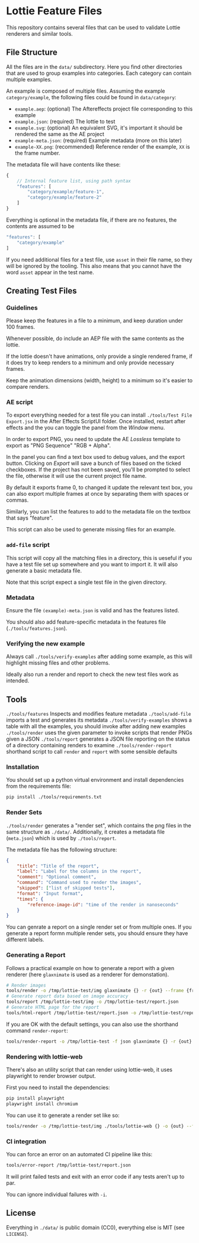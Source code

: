 Lottie Feature Files
====================

This repository contains several files that can be used to validate Lottie
renderers and similar tools.


File Structure
--------------

All the files are in the `data/` subdirectory.
Here you find other directories that are used to group examples into categories.
Each category can contain multiple examples.

An example is composed of multiple files. Assuming the example
`category/example`, the following files could be found in `data/category`:

* `example.aep`: (optional) The Aftereffects project file corresponding to this example
* `example.json`: (required) The lottie to test
* `example.svg`: (optional) An equivalent SVG, it's important it should be rendered the same as the AE project
* `example-meta.json`: (required) Example metadata (more on this later)
* `example-XX.png`: (recommended) Reference render of the example, `XX` is the frame number.

The metadata file will have contents like these:

```js
{
    // Internal feature list, using path syntax
    "features": [
        "category/example/feature-1",
        "category/example/feature-2"
    ]
}
```

Everything is optional in the metadata file, if there are no features,
the contents are assumed to be

```js
"features": [
    "category/example"
]
```

If you need additional files for a test file, use `asset` in their file name, so they will be ignored by the tooling.
This also means that you cannot have the word `asset` appear in the test name.


Creating Test Files
-------------------

### Guidelines

Please keep the features in a file to a minimum, and keep duration under 100 frames.

Whenever possible, do include an AEP file with the same contents as the lottie.

If the lottie doesn't have animations, only provide a single rendered frame,
if it does try to keep renders to a minimum and only provide necessary frames.

Keep the animation dimensions (width, height) to a minimum so it's easier
to compare renders.


### AE script

To export everything needed for a test file you can install `./tools/Test File Export.jsx` in the After Effects
ScriptUI folder. Once installed, restart after effects and the you can toggle the panel from the _Window_ menu.

In order to export PNG, you need to update the AE _Lossless_ template to export as "PNG Sequence" "RGB + Alpha".

In the panel you can find a text box used to debug values, and the export button.
Clicking on _Export_ will save a bunch of files based on the ticked checkboxes.
If the project has not been saved, you'll be prompted to select the file, otherwise it will use the current project
file name.

By default it exports frame 0, to changed it update the relevant text box, you can also export multiple frames at once
by separating them with spaces or commas.

Similarly, you can list the features to add to the metadata file on the textbox that says "feature".

This script can also be used to generate missing files for an example.


### `add-file` script

This script will copy all the matching files in a directory, this is ueseful if you have a test file set up somewhere
and you want to import it. It will also generate a basic metadata file.

Note that this script expect a single test file in the given directory.


### Metadata

Ensure the file `(example)-meta.json` is valid and has the features listed.

You should also add feature-specific metadata in the features file (`./tools/features.json`).


### Verifying the new example

Always call `./tools/verify-examples` after adding some example, as this will highlight missing files and other problems.

Ideally also run a render and report to check the new test files work as intended.

Tools
-----

`./tools/features` Inspects and modifies feature metadata
`./tools/add-file` imports a test and generates its metadata
`./tools/verify-examples` shows a table with all the examples, you should invoke after adding new examples
`./tools/render` uses the given parameter to invoke scripts that render PNGs given a JSON
`./tools/report` generates a JSON file reporting on the status of a directory containing renders to examine
`./tools/render-report` shorthand script to call `render` and `report` with some sensible defaults

### Installation

You should set up a python virtual environment and install dependencies from the requirements file:

```bash
pip install ./tools/requirements.txt
```


### Render Sets

`./tools/render` generates a "render set", which contains the png files in the same structure as `./data/`.
Additionally, it creates a metadata file (`meta.json`) which is used by `./tools/report`.

The metadata file has the following structure:

```json
{
    "title": "Title of the report",
    "label": "Label for the columns in the report",
    "comment": "Optional comment",
    "command": "Command used to render the images",
    "skipped": ["list of skipped tests"],
    "format": "Input format",
    "times": {
        "reference-image-id": "time of the render in nanoseconds"
    }
}
```

You can genrate a report on a single render set or from multiple ones.
If you generate a report formn multiple render sets, you should ensure they have different labels.


### Generating a Report

Follows a practical example on how to generate a report with a given renderer
(here `glaxnimate` is used as a renderer for demonstation).

```bash
# Render images
tools/render -o /tmp/lottie-test/img glaxnimate {} -r {out} --frame {frame}
# Generate report data based on image accuracy
tools/report /tmp/lottie-test/img -o /tmp/lottie-test/report.json
# Generate HTML page for the report
tools/html-report /tmp/lottie-test/report.json -o /tmp/lottie-test/report.html
```

If you are OK with the default settings, you can also use the shorthand command `render-report`:

```bash
tools/render-report -o /tmp/lottie-test -f json glaxnimate {} -r {out} --frame {frame}
```

### Rendering with lottie-web

There's also an utility script that can render using lottie-web, it uses playwright
to render browser output.

First you need to install the dependencies:

```bash
pip install playwright
playwright install chromium
```

You can use it to generate a render set like so:

```bash
tools/render -o /tmp/lottie-test/img ./tools/lottie-web {} -o {out} --frame {frame} --browser chromium
```

### CI integration

You can force an error on an automated CI pipeline like this:

```bash
tools/error-report /tmp/lottie-test/report.json
```

It will print failed tests and exit with an error code if any tests aren't up to par.

You can ignore individual failures with `-i`.


License
-------

Everything in `./data/` is public domain (CC0), everything else is MIT (see `LICENSE`).
